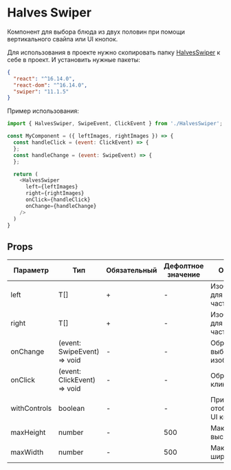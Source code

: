 # Halves Swiper

Компонент для выбора блюда из двух половин при помощи вертикального свайпа или UI кнопок.

Для использования в проекте нужно скопировать папку [HalvesSwiper](./src/app/ui/HalvesSwiper) к себе в проект.
И установить нужные пакеты:

```json
{
  "react": "^16.14.0",
  "react-dom": "^16.14.0",
  "swiper": "11.1.5"
}
```


Пример использования:

```javascript
import { HalvesSwiper, SwipeEvent, ClickEvent } from './HalvesSwiper';

const MyComponent = ({ leftImages, rightImages }) => {
  const handleClick = (event: ClickEvent) => {
  };
  const handleChange = (event: SwipeEvent) => {
  };

  return (
    <HalvesSwiper
      left={leftImages}
      right={rightImages}
      onClick={handleClick}
      onChange={handleChange}
    />
  )
}
```

## Props

| Параметр     | Тип                            | Обязательный | Дефолтное значение | Описание                      |
|--------------|--------------------------------|--------------|--------------------|-------------------------------|
| left         | T[]                            | +            | -                  | Изображения для левой части   |
| right        | T[]                            | +            | -                  | Изображения для правой части  |
| onChange     | (event: SwipeEvent<T>) => void | -            | -                  | Обработчик выбора изображений |
| onClick      | (event: ClickEvent<T>) => void | -            | -                  | Обработчик клика              |
| withControls | boolean                        | -            | -                  | Призак отображения UI кнопок  |
| maxHeight    | number                         | -            | 500                | Максимальная высота           |
| maxWidth     | number                         | -            | 500                | Максимальная ширина           |



